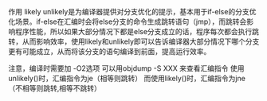 作用
likely unlikely是为编译器提供对分支优化的提示，基本用于if-else的分支优化场景。if-else在汇编时会将else分支的命令生成跳转语句（jmp），而跳转会影响程序性能，所以如果大部分情况下都是else分支成立的话，程序每次都会执行跳转，从而影响效率，使用likely和unlikely即可以告诉编译器大部分情况下哪个分支更有可能成立，从而将该分支的语句编译到前面，提高运行效率。

注意，编译时需要加 -O2选项
可以用objdump -S XXX 来查看汇编指令
使用unlikely()时，汇编指令为je（相等则跳转）
而使用likely()时，汇编指令为jne （不相等则跳转,相等不跳转）

